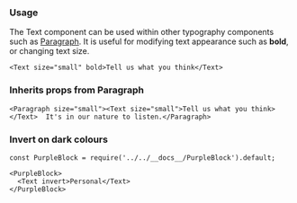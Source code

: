 ### Usage

The Text component can be used within other typography components such as [Paragraph](#paragraph). It is useful for modifying text appearance such as **bold**, or changing text size.

```
<Text size="small" bold>Tell us what you think</Text>
```

### Inherits props from Paragraph

```
<Paragraph size="small"><Text size="small">Tell us what you think></Text>  It's in our nature to listen.</Paragraph>
```

### Invert on dark colours

```
const PurpleBlock = require('../../__docs__/PurpleBlock').default;

<PurpleBlock>
  <Text invert>Personal</Text>
</PurpleBlock>
```
